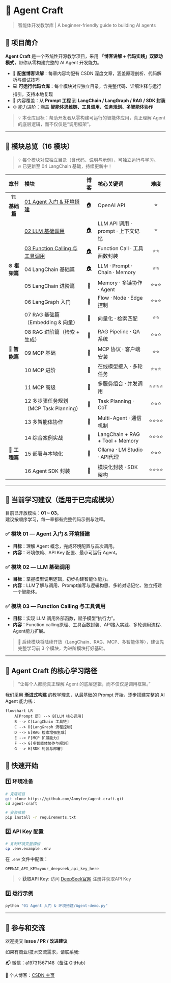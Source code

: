 # 🤖 Agent Craft

> 智能体开发教学库 | A beginner-friendly guide to building AI agents

## 📘 项目简介

**Agent Craft** 是一个系统性开源教学项目，采用 **「博客讲解 + 代码实践」双驱动模式**，带你从零构建完整的 AI Agent 开发能力。

- 📄 **配套博客详解**：每章内容均配有 CSDN
  深度文章，涵盖原理剖析、代码解析与调试技巧
- 💻 **可运行代码仓库**：每个模块对应独立目录，含完整代码、详细注释与运行指引，支持本地复现
- 🚀 内容覆盖：从 **Prompt 工程** 到 **LangChain / LangGraph / RAG / SDK 封装**
- ⚙️ 能力进阶：涵盖 **智能体思维链、工具调用、任务规划、多智能体协作**

> 💡 本仓库目标：帮助开发者从零构建可运行的智能体应用，真正理解 Agent 的底层逻辑，而不仅仅是“调用框架”。

---

## 🧭 模块总览（16 模块）

> 💡 每个模块对应独立目录（含代码、说明与示例），可独立运行与学习。  
> 🔥 已更新至 04 LangChain 基础，持续更新中！

|     章节      | 模块                                                                                                                                                  |                                 博客                                  | 核心关键词                           |  难度  |
|:-----------:|:----------------------------------------------------------------------------------------------------------------------------------------------------|:-------------------------------------------------------------------:|:--------------------------------|:----:|
| 🏗️ **基础篇** | [01 Agent 入门 & 环境搭建](https://github.com/Annyfee/agent-craft/tree/main/01%20Agent%20%E5%85%A5%E9%97%A8%20%26%20%E5%BF%AB%E9%80%9F%E8%BF%90%E8%A1%8C) | [🏠](https://blog.csdn.net/2401_87328929/article/details/153729555) | OpenAI API                      |  ⭐   |
|             | [02 LLM 基础调用](https://github.com/Annyfee/agent-craft/tree/main/02%20LLM%E5%9F%BA%E7%A1%80%E4%B8%8E%E8%B0%83%E7%94%A8)                               | [🏠](https://blog.csdn.net/2401_87328929/article/details/153735431) | LLM API 调用 · prompt · 上下文记忆     |  ⭐   |
|             | [03 Function Calling 与工具调用](https://github.com/Annyfee/agent-craft/tree/main/03%20Function%20calling%E4%B8%8E%E5%B7%A5%E5%85%B7%E8%B0%83%E7%94%A8)  | [🏠](https://blog.csdn.net/2401_87328929/article/details/153866573) | Function Call · 工具函数封装          |  ⭐⭐  |
| ⚙️ **框架篇**  | 04 LangChain 基础篇                                                                                                                                    | [🏠](https://blog.csdn.net/2401_87328929/article/details/153978186) | LLM · Prompt · Chain · Memory   |  ⭐⭐  |
|             | 05 LangChain 进阶篇                                                                                                                                    |                                 🚧                                  | Memory · 多链协作 · Agent           | ⭐⭐⭐  |
|             | 06 LangGraph 入门                                                                                                                                     |                                 🚧                                  | Flow · Node · Edge 控制           | ⭐⭐⭐  |
|             | 07 RAG 基础篇（Embedding & 向量）                                                                                                                          |                                 🚧                                  | 向量化 · 检索匹配                      |  ⭐⭐  |
|             | 08 RAG 进阶篇（检索 + 生成）                                                                                                                                 |                                 🚧                                  | RAG Pipeline · QA 系统            | ⭐⭐⭐  |
| 🧠 **智能篇**  | 09 MCP 基础                                                                                                                                           |                                 🚧                                  | MCP 协议 · 客户端安装                  |  ⭐⭐  |
|             | 10 MCP 进阶                                                                                                                                           |                                 🚧                                  | 在线模型接入 · 多轮任务                   | ⭐⭐⭐  |
|             | 11 MCP 高级                                                                                                                                           |                                 🚧                                  | 多服务组合 · 并发调用                    | ⭐⭐⭐⭐ |
|             | 12 多步骤任务规划（MCP Task Planning）                                                                                                                       |                                 🚧                                  | Task Planning · CoT             | ⭐⭐⭐  |
|             | 13 多智能体协作                                                                                                                                           |                                 🚧                                  | Multi-Agent · 通信机制              | ⭐⭐⭐⭐ |
|             | 14 综合案例实战                                                                                                                                           |                                 🚧                                  | LangChain + RAG + Tool + Memory | ⭐⭐⭐⭐ |
| 🚀 **工程篇**  | 15 部署与本地化                                                                                                                                           |                                 🚧                                  | Ollama · LM Studio · API代理      | ⭐⭐⭐  |
|             | 16 Agent SDK 封装                                                                                                                                     |                                 🚧                                  | 模块化封装 · SDK 架构                  | ⭐⭐⭐⭐ |

---

## 🧩 当前学习建议（适用于已完成模块）

目前已开放模块：**01 ~ 03**。  
建议按顺序学习，每一章都有完整代码示例与注释。

### ✅ 模块 01 — Agent 入门 & 环境搭建

- **目标**：理解 Agent 概念，完成环境配置与首次调用。
- **内容**：环境依赖、API Key 配置、最小可运行 Agent。

### ✅ 模块 02 — LLM 基础调用

- **目标**：掌握模型调用逻辑，初步构建智能体能力。
- **内容**：LLM了解与调用、Prompt编写与逻辑构思、多轮对话记忆、独立搭建一个智能体。

### ✅ 模块 03 — Function Calling 与工具调用

- **目标**：实现 LLM 调用外部函数，赋予模型“执行力”。
- **内容**：Function calling原理、工具函数封装、API接入实践、多轮调用流程、Agent能力扩展。

> 📌 后续模块将陆续开放（LangChain、RAG、MCP、多智能体等），建议先完整学习前 3 个模块，为进阶模块打好基础。

---

## 🧠 Agent Craft 的核心学习路径

> “让每个人都能真正理解 Agent 的底层逻辑，而不仅仅是调用框架。”

我们采用 **渐进式构建** 的教学理念，从最基础的 Prompt 开始，逐步搭建完整的 AI Agent 能力栈：

```mermaid
flowchart LR
    A[Prompt 层] --> B[LLM 核心调用]
    B --> C[LangChain 工具链]
    C --> D[LangGraph 流程控制]
    D --> E[RAG 检索增强生成]
    E --> F[MCP 扩展能力]
    F --> G[多智能体协作与规划]
    G --> H[SDK 封装与部署]
```

## 🚀 快速开始

### 1️⃣ 环境准备

```bash
# 克隆项目
git clone https://github.com/Annyfee/agent-craft.git
cd agent-craft

# 安装依赖
pip install -r requirements.txt
```

### 2️⃣ API Key 配置

```bash
# 复制环境变量模板
cp .env.example .env
```

在 `.env` 文件中配置：

```env
OPENAI_API_KEY=your_deepseek_api_key_here
```

> 💡 **获取API Key**: 访问 [DeepSeek官网](https://platform.deepseek.com/) 注册并获取API Key

### 3️⃣ 运行示例

```bash
python "01 Agent 入门 & 环境搭建/Agent-demo.py"
```

---

## 🤝 参与和交流

欢迎提交 **Issue / PR / 改进建议**

如果有商业/技术交流需求，请联系我:

📬 微信：a19731567148（备注 GitHub）

📖 个人博客：[CSDN 主页](https://blog.csdn.net/2401_87328929)

